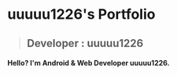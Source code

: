 # uuuuu1226's Portfolio
> ## Developer : uuuuu1226
#### Hello? I'm Android & Web Developer uuuuu1226.
